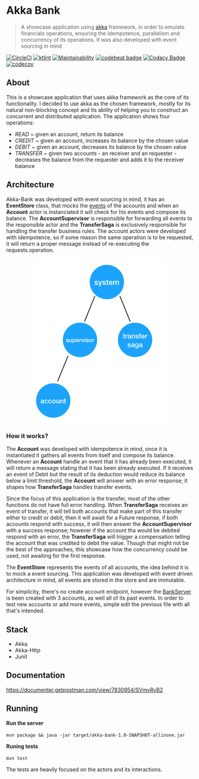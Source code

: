 # Akka Bank
> A showcase application using [akka](https://akka.io/ "akka") framework, in order to emulate financials operations, ensuring the idempotence, parallelism and concurrency of its operations. It was also developed with event sourcing in mind

[![CircleCI](https://circleci.com/gh/caueferreira/akka-bank.svg?style=svg)](https://circleci.com/gh/caueferreira/akka-bank) [![ktlint](https://img.shields.io/badge/code%20style-%E2%9D%A4-FF4081.svg)](https://ktlint.github.io/)
 [![Maintainability](https://api.codeclimate.com/v1/badges/6df8d9d2452bbe235682/maintainability)](https://codeclimate.com/github/caueferreira/akka-bank/maintainability) [![codebeat badge](https://codebeat.co/badges/c03cd996-266b-4601-a1ca-e7185407578a)](https://codebeat.co/projects/github-com-caueferreira-akka-bank-master) [![Codacy Badge](https://api.codacy.com/project/badge/Grade/2b7a211714e64697bc5f581082479182)](https://www.codacy.com/manual/caueferreira/akka-bank?utm_source=github.com&amp;utm_medium=referral&amp;utm_content=caueferreira/akka-bank&amp;utm_campaign=Badge_Grade) [![codecov](https://codecov.io/gh/caueferreira/akka-bank/branch/master/graph/badge.svg)](https://codecov.io/gh/caueferreira/akka-bank)

## About
This is a showcase application that uses akka framework as the core of its functionality. I decided to use akka as the chosen framework, mostly for its natural non-blocking concept and its ability of helping you to construct an concurrent and distributed application.
The application shows four operations:
*   *READ* ~ given an account, return its balance
*   *CREDIT* ~ given an account, increases its balance by the chosen value
*   *DEBIT* ~ given an account, decreases its balance by the chosen value
*   *TRANSFER* ~ given two accounts - an receiver and an requester - decreases the balance from the requester and adds it to the receiver balance

## Architecture

Akka-Bank was developed with event sourcing in mind, it has an **EventStore** class, that mocks the [events](https://github.com/caueferreira/akka-bank/blob/master/src/main/java/commands/Operation.kt) of the accounts and when an **Account** actor is instanciated it will check for his events and compose its balance. The **AccountSupervisor** is responsible for forwarding all events to the responsible actor and the **TransferSaga** is exclusively responsible for handling the transfer business rules. The account actors were developed with idempotence, so if some reason the same operation is to be requested, it will return a proper message instead of re-executing the requests.operation. 

<p align="center">
  <img src="https://github.com/caueferreira/akka-bank/blob/master/.github/actors.png" width="360">
</p>

### How it works?

The **Account** was developed with idempotence in mind, once it is instantiated it gathers all events from itself and compose its balance. Whenever an **Account** handle an event that it has already been executed, it will return a message stating that it has been already executed. If it receives an event of Debit but the result of its deduction would reduce its balance below a limit threshold, the **Account** will answer with an error response; it shapes how **TransferSaga** handles transfer events. 

Since the focus of this application is the transfer, most of the other functions do not have full error handling. When **TransferSaga** receives an event of transfer, it will tell both accounts that make part of this transfer either to credit or debit, then it will await for a Future response, if both accounts respond with success, it will then answer the **AccountSupervisor** with a success response; however if the account tha would be debited respond with an error, the **TransferSaga** will trigger a compensation telling the account that was credited to debit the value. Though that might not be the best of the approaches, this showcase how the concurrency could be used, not awaiting for the first response.

The **EventStore** represents the events of all accounts, the idea behind it is to mock a event sourcing. This application was developed with event driven architecture in mind, all events are stored in the store and are immutable.

For simplicity, there's no create account endpoint, however the [BankServer](https://github.com/caueferreira/akka-bank/blob/master/src/main/java/server/BankServer.kt#L37) is been created with 3 accounts, as well all of its past events. In order to test new accounts or add more events, simple edit the previous file with all that's intended.

## Stack
*   Akka
*   Akka-Http
*   Junit
 
## Documentation

https://documenter.getpostman.com/view/7830954/SVmvRyB2

## Running

**Run the server**

`mvn package && java -jar target/akka-bank-1.0-SNAPSHOT-allinone.jar`

**Runing tests**

`mvn test`

The tests are heavily focused on the actors and its interactions.
